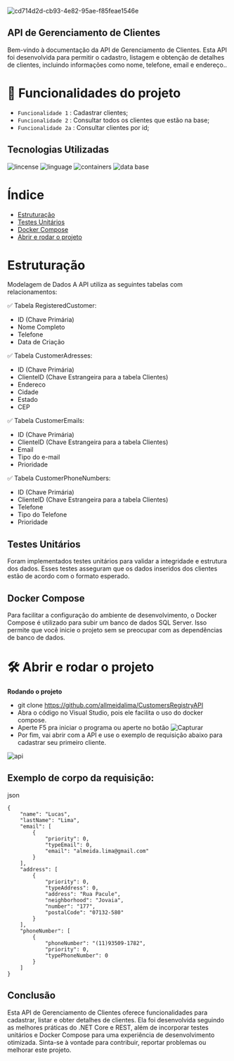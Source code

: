 
![cd714d2d-cb93-4e82-95ae-f85feae1546e](https://github.com/allmeidalima/CustomersRegistryAPI/assets/91704800/08b04b62-a8ba-4f14-9d5a-687492a2a893)

## API de Gerenciamento de Clientes
Bem-vindo à documentação da API de Gerenciamento de Clientes. Esta API foi desenvolvida para permitir o cadastro, listagem e obtenção de detalhes de clientes, incluindo informações como nome, telefone, email e endereço..

# :hammer: Funcionalidades do projeto

- `Funcionalidade 1`  : Cadastrar clientes;
- `Funcionalidade 2`  : Consultar todos os clientes que estão na base;
- `Funcionalidade 2a` : Consultar clientes por id;

## Tecnologias Utilizadas
![lincense](http://img.shields.io/static/v1?label=lincense&message=MIT&color=GREEN&style=for-the-badge)
![linguage](http://img.shields.io/static/v1?label=linguage&message=Csharp&color=purple&style=for-the-badge)
![containers](http://img.shields.io/static/v1?label=containers&message=Docker%20Compose&color=blue&style=for-the-badge)
![data base](http://img.shields.io/static/v1?label=data%20base&message=Sql%20Server&color=orange&style=for-the-badge)

# Índice 

* [Estruturação](#Estruturação)
* [Testes Unitários](#Testes-Unitários)
* [Docker Compose](#Docker-Compose)
* [Abrir e rodar o projeto](#Abrir-e-rodar-o-projeto)


# Estruturação

Modelagem de Dados
A API utiliza as seguintes tabelas com relacionamentos:

:white_check_mark: Tabela RegisteredCustomer:

- ID (Chave Primária)
- Nome Completo
- Telefone
- Data de Criação

:white_check_mark: Tabela CustomerAdresses:

- ID (Chave Primária)
- ClienteID (Chave Estrangeira para a tabela Clientes)
- Endereco
- Cidade
- Estado
- CEP

:white_check_mark: Tabela CustomerEmails:

- ID (Chave Primária)
- ClienteID (Chave Estrangeira para a tabela Clientes)
- Email
- Tipo do e-mail
- Prioridade

:white_check_mark: Tabela CustomerPhoneNumbers:

- ID (Chave Primária)
- ClienteID (Chave Estrangeira para a tabela Clientes)
- Telefone
- Tipo do Telefone
- Prioridade

## Testes Unitários
Foram implementados testes unitários para validar a integridade e estrutura dos dados. Esses testes asseguram que os dados inseridos dos clientes estão de acordo com o formato esperado.

## Docker Compose
Para facilitar a configuração do ambiente de desenvolvimento, o Docker Compose é utilizado para subir um banco de dados SQL Server. Isso permite que você inicie o projeto sem se preocupar com as dependências de banco de dados.

# 🛠️ Abrir e rodar o projeto

**Rodando o projeto**
* git clone https://github.com/allmeidalima/CustomersRegistryAPI
* Abra o código no Visual Studio, pois ele facilita o uso do docker compose.
* Aperte F5 pra iniciar o programa ou aperte no botão  ![Capturar](https://github.com/allmeidalima/CustomersRegistryAPI/assets/91704800/05aba3c9-b7d0-42f1-9711-e2d7894ba589)
* Por fim, vai abrir com a API e use o exemplo de requisição abaixo para cadastrar seu primeiro cliente.

![api](https://github.com/allmeidalima/CustomersRegistryAPI/assets/91704800/76e07ba7-768a-4447-9bd4-123a6b15aa6f)


## Exemplo de corpo da requisição:
json
```
{
	"name": "Lucas",
	"lastName": "Lima",
	"email": [
		{
			"priority": 0,
			"typeEmail": 0,
			"email": "almeida.lima@gmail.com"
		}
	],
	"address": [
		{
			"priority": 0,
			"typeAddress": 0,
			"address": "Rua Pacule",
			"neighborhood": "Jovaia",
			"number": "177",
			"postalCode": "07132-580"
		}
	],
	"phoneNumber": [
		{
			"phoneNumber": "(11)93509-1782",
			"priority": 0,
			"typePhoneNumber": 0
		}
	]
}
```

## Conclusão
Esta API de Gerenciamento de Clientes oferece funcionalidades para cadastrar, listar e obter detalhes de clientes. Ela foi desenvolvida seguindo as melhores práticas do .NET Core e REST, além de incorporar testes unitários e Docker Compose para uma experiência de desenvolvimento otimizada. Sinta-se à vontade para contribuir, reportar problemas ou melhorar este projeto.


